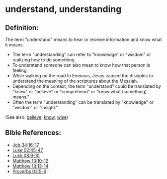 # understand, understanding #

## Definition: ##

The term "understand" means to hear or receive information and know what it means.

* The term "understanding" can refer to "knowledge" or "wisdom" or realizing how to do something.
* To understand someone can also mean to know how that person is feeling.
* While walking on the road to Emmaus, Jesus caused the disciples to understand the meaning of the scriptures about the Messiah.
* Depending on the context, the term "understand" could be translated by "know" or "believe" or "comprehend" or "know what (something) means."
* Often the term "understanding" can be translated by "knowledge" or "wisdom" or "insight."

(See also: [believe](../kt/believe.md), [know](../other/know.md), [wise](../kt/wise.md))

## Bible References: ##

* [Job 34:16-17](en/tn/job/help/34/16)
* [Luke 02:45-47](en/tn/luk/help/02/45)
* [Luke 08:9-10](en/tn/luk/help/08/09)
* [Matthew 13:10-12](en/tn/mat/help/13/10)
* [Matthew 13:13-14](en/tn/mat/help/13/13)
* [Proverbs 03:5-6](en/tn/pro/help/03/05)